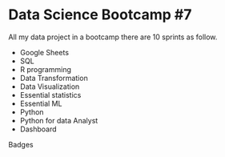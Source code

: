 # Data Science Bootcamp #7

All my data project in a bootcamp there are 10 sprints as follow.

* Google Sheets
* SQL
* R programming
* Data Transformation
* Data Visualization
* Essential statistics
* Essential ML
* Python
* Python for data Analyst
* Dashboard

Badges
